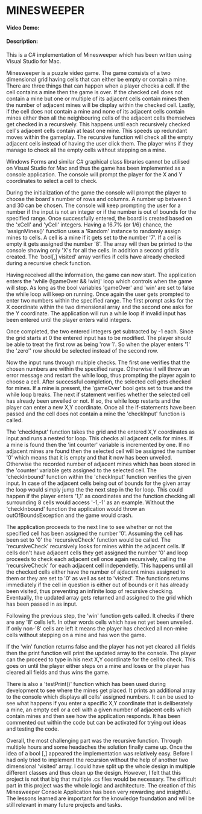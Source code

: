 # MINESWEEPER
#### Video Demo:  <URL HERE>
#### Description: 
This is a C# implementation of Minesweeper which has been written using Visual Studio for Mac.

Minesweeper is a puzzle video game. The game consists of a two dimensional grid having cells that can either be empty or contain a mine. There are three things that can happen when a player checks a cell. If the cell contains a mine then the game is over. If the checked cell does not contain a mine but one or multiple of its adjacent cells contain mines then the number of adjacent mines will be display within the checked cell. Lastly, if the cell does not contain a mine and none of its adjacent cells contain mines either then all the neighbouring cells of the adjacent cells themselves get checked in a recursively. This happens until each recursively checked cell's adjacent cells contain at least one mine. This speeds up redundant moves within the gameplay. The recursive function will check all the empty adjacent cells instead of having the user click them. The player wins if they manage to check all the empty cells without stepping on a mine.

Windows Forms and similar C# graphical class libraries cannot be utilised on Visual Studio for Mac and thus the game has been implemented as a console application. The console will prompt the player for the X and Y coordinates to select a cell to check.

During the initialization of the game the console will prompt the player to choose the board's number of rows and columns.
A number up between 5 and 30 can be chosen. The console will keep prompting the user for a number if the input is not an integer or if the number is out of bounds for the specified range.
Once successfully entered, the board is created based on the 'xCell' and 'yCell' integers.
Having a 16.7% (or 1/6) chance, the 'assignMines()' function uses a 'Random' instance to randomly assign mines to cells. A cell is a mine if it gets set to the number '7'. If a cell is empty it gets assigned the number '8'. The array will then be printed to the console showing only 'X's for all the cells.
In addition a second grid is created. The 'bool[,] visited' array verifies if cells have already checked during a recursive check function.

Having received all the information, the game can now start. The application enters the 'while (!gameOver && !win)' loop which controls when the game will stop. As long as the bool variables 'gameOver' and 'win' are set to false the while loop will keep on running.
Once again the user gets prompted to enter two numbers within the specified range. The first prompt asks for the X coordinate within the two dimensional array and the second one asks for the Y coordinate. The application will run a while loop if invalid input has been entered until the player enters valid integers.

Once completed, the two entered integers get subtracted by -1 each. Since the grid starts at 0 the entered input has to be modified. The player should be able to treat the first row as being 'row 1'. So when the player enters '1' the 'zero'' row should be selected instead of the second row.

Now the input runs through multiple checks.
The first one verifies that the chosen numbers are within the specified range. Otherwise it will throw an error message and restart the while loop, thus prompting the player again to choose a cell.
After successful completion, the selected cell gets checked for mines. If a mine is present, the 'gameOver' bool gets set to true and the while loop breaks.
The next if statement verifies whether the selected cell has already been unveiled or not. If so, the while loop restarts and the player can enter a new X,Y coordinate.
Once all the if-statements have been passed and the cell does not contain a mine the 'checkInput' function is called.

The 'checkInput' function takes the grid and the entered X,Y coordinates as input and runs a nested for loop. This checks all adjacent cells for mines. If a mine is found then the 'int counter' variable is incremented by one. If no adjacent mines are found then the selected cell will be assigned the number '0' which means that it is empty and that it now has been unveiled. Otherwise the recorded number of adjacent mines which has been stored in the 'counter' variable gets assigned to the selected cell.
The 'checkInbound' function within the 'checkInput' function verifies the given input. In case of the adjacent cells being out of bounds for the given array the loop would simply jump the the next step in the for loop. This could happen if the player enters '1,1' as coordinates and the function checking all surrounding 8 cells would access '-1,-1' as an example. Without the 'checkInbound' function the application would throw an outOfBoundsException and the game would crash.

The application proceeds to the next line to see whether or not the specified cell has been assigned the number '0'. Assuming the cell has been set to '0' the 'recursiveCheck' function would be called. The 'recursiveCheck' recursively looks for mines within the adjacent cells. If cells don't have adjacent cells they get assigned the number '0' and loop proceeds to check each adjacent cell once again recursively, calling the 'recursiveCheck' for each adjacent cell independetly. This happens until all the checked cells either have the number of ajdacent mines assigned to them or they are set to '0' as well as set to 'visited'.
The functions returns immediately if the cell in question is either out of bounds or it has already been visited, thus preventing an infinite loop of recursive checking. Eventually, the updated array gets returned and assigned to the grid which has been passed in as input.

Following the previous step, the 'win' function gets called. It checks if there are any '8' cells left. In other words cells which have not yet been unveiled. If only non-'8' cells are left it means the player has checked all non-mine cells without stepping on a mine and has won the game.

If the 'win' function returns false and the player has not yet cleared all fields then the print function will print the updated array to the console. The player can the proceed to type in his next X,Y coordinate for the cell to check. This goes on until the player either steps on a mine and loses or the player has cleared all fields and thus wins the game.

There is also a 'testPrint()' function which has been used during development to see where the mines get placed. It prints an additional array to the console which displays all cells' assigned numbers. It can be used to see what happens if you enter a specific X,Y coordinate that is deliberately a mine, an empty cell or a cell with a given number of adjacent cells which contain mines and then see how the application responds. It has been commented out within the code but can be activated for trying out ideas and testing the code.

Overall, the most challenging part was the recursive function. Through multiple hours and some headaches the solution finally came up. Once the idea of a bool [,] appeared the implementation was relatively easy. Before I had only tried to implement the recursion without the help of another two dimensional 'visited' array.
I could have split up the whole design in multiple different classes and thus clean up the design. However, I felt that this project is not that big that multiple .cs files would be necessary. The difficult part in this project was the whole logic and architecture. The creation of this Minesweeper Console Application has been very rewarding and insightful. The lessons learned are important for the knowledge foundation and will be still relevant in many future projects and tasks.